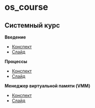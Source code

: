 # os_course

## Системный курс

__Введение__
- [Конспект](https://github.com/aslastin/os_course/blob/master/adv/intro.md)
- [Слайд](https://github.com/aslastin/os_course/blob/master/slides/ос%20adv%20-%20лекция%201.pdf)

__Процессы__
- [Конспект](https://github.com/aslastin/os_course/blob/master/adv/processes.md)
- [Слайд](https://github.com/aslastin/os_course/blob/master/slides/ос%20adv%20-%20лекция%202.pdf)

__Менеджер виртуальной памяти (VMM)__
- [Конспект](https://github.com/aslastin/os_course/blob/master/adv/vmm.md)
- [Слайд](https://github.com/aslastin/os_course/blob/master/slides/ос%20adv%20-%20лекция%203.pdf)
